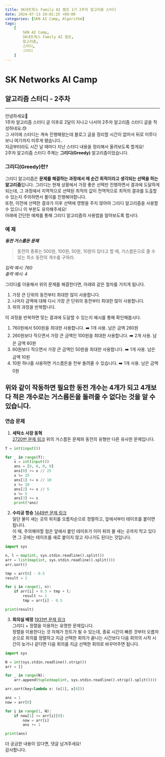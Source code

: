 ```yaml
---
title: SK네트웍스 Family AI 캠프 1기 2주차 알고리즘 스터디
date: 2024-07-13 19:01:25 +09:00
categories: [SKN AI Camp, Algorithm]
tags: 
    [
        SKN AI Camp,
        SK네트웍스 Family AI 캠프,
        알고리즘,
	    스터디,
        그리디
    ]
---
```


# SK Networks AI Camp
## 알고리즘 스터디 - 2주차
- - -  
안녕하세요:wave:  
1주차 알고리즘 스터디 글 이후로 2달이 지나고 나서야 2주차 알고리즘 스터디 글을 작성하네요.:sweat:  
그 사이에 스터디는 계속 진행해왔는데 블로그 글을 정리할 시간이 없어서 뒤로 미루다보니 여기까지 
미루게 됐습니다..  
지금부터라도 시간 날 때마다 지난 스터디 내용을 정리해서 올려보도록 할게요!  
2주차 알고리즘 스터디 주제는 **그리디(Greedy)** 알고리즘이었습니다.  

### 그리디(Greedy)란?
그리디 알고리즘은 **문제를 해결하는 과정에서 매 순간 최적이라고 생각되는 선택을 하는 알고리즘**입니다. 
그리디는 현재 상황에서 가장 좋은 선택만 진행하면서 결과에 도달하게 되는데, 그 과정에서 
지역적으로 선택된 최적의 값이 전역적으로 최적의 결과를 도출할 수 있는지 주의하면서 풀이를 진행해야합니다.  
또한, 이전에 선택한 결과가 이후 선택에 영향을 주지 않아야 그리디 알고리즘을 사용할 수 있으니 
이 부분도 유의해주세요!  
아래에 간단한 예제를 통해 그리디 알고리즘의 사용법을 알아보도록 합시다.  

### 예 제
***동전 거스름돈 문제***
> 동전의 종류는 500원, 100원, 50원, 10원이 있다고 할 때,
> 거스름돈으로 줄 수 있는 최소 동전의 개수를 구하라. 
  
*입력 예시: 760*  
*출력 예시: 4*  
  
그리디를 이용해서 위의 문제를 해결한다면, 아래와 같은 절차를 거치게 됩니다.  
1. 가장 큰 단위의 동전부터 최대한 많이 사용합니다.
2. 나머지 금액에 대해 다시 가장 큰 단위의 동전부터 최대한 많이 사용합니다.
3. 위의 과정을 반복합니다.
  
이 과정을 반복하면 맞는 결과에 도달할 수 있는지 예시를 통해 확인해봅시다.  
1. 760원에서 500원을 최대한 사용합니다. :arrow_right: 1개 사용. 남은 금액 260원
2. 260원보다 작으면서 가장 큰 금액인 100원을 최대한 사용합니다. :arrow_right: 2개 사용. 남은 금액 60원
3. 60원보다 작으면서 가장 큰 금액인 50원을 최대한 사용합니다.  :arrow_right: 1개 사용. 남은 금액 10원
4. 10원 하나를 사용하면 거스름돈을 전부 돌려줄 수 있습니다.  :arrow_right: 1개 사용. 남은 금액 0원  

위와 같이 작동하면 필요한 동전 개수는 4개가 되고 
4개보다 적은 개수로는 거스름돈을 돌려줄 수 없다는 것을 알 수 있습니다.
---

### 연습 문제
1. **세탁소 사장 동혁**  
[2720번 문제 링크](https://www.acmicpc.net/problem/2720)
위의 거스름돈 문제와 동전의 유형만 다른 유사한 문제입니다.  

```python
T = int(input())

for _ in range(T):
    x = int(input())
    ans = [0, 0, 0, 0]
    ans[0] += x // 25
    x %= 25
    ans[1] += x // 10
    x %= 10
    ans[2] += x // 5
    x %= 5
    ans[3] += x
    print(*ans) 
```
  
2. **수리공 항승**
[1449번 문제 링크](https://www.acmicpc.net/problem/1449)  
일단 물이 새는 곳의 위치를 오름차순으로 정렬하고, 앞에서부터 테이프를 붙이면 됩니다.  
이 때, 주의해야할 점은 앞에서 붙인 테이프가 이미 뒤의 물 새는 곳까지 막고 있다면 
그 곳에는 테이프를 새로 붙이지 않고 지나가도 된다는 것입니다.  

```python
import sys

n, l = map(int, sys.stdin.readline().split())
arr = list(map(int, sys.stdin.readline().split()))
arr.sort()

tmp = arr[0] - 0.5
result = 1

for i in range(1, n):
    if arr[i] + 0.5 > tmp + l:
        result += 1
        tmp = arr[i] - 0.5

print(result)
```

3. **회의실 배정**
[1931번 문제 링크](https://www.acmicpc.net/problem/1931)  
그리디 + 정렬을 이용하는 유명한 문제입니다.  
정렬을 이용한다는 것 자체가 힌트가 될 수 있는데, 종료 시간이 빠른 것부터 오름차순으로
회의를 정렬하고 지금 선택한 회의가 끝나는 시간보다 다음 회의의 시작 시간이 늦거나 같다면 
다음 회의를 지금 선택한 회의로 바꾸어주면 됩니다.  

```python
import sys

N = int(sys.stdin.readline().strip())
arr = []

for _ in range(N):
    arr.append(tuple(map(int, sys.stdin.readline().strip().split())))

arr.sort(key=lambda x: (x[1], x[0]))

ans = 1
now = arr[0]

for i in range(1, N):
    if now[1] <= arr[i][0]:
        now = arr[i]
        ans += 1

print(ans)
```

더 궁금한 내용이 있다면, 댓글 남겨주세요!  
감사합니다.